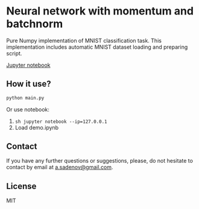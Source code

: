 # Neural network with momentum and batchnorm
Pure Numpy implementation of MNIST classification task.
This implementation includes automatic MNIST dataset loading and preparing script.

[Jupyter notebook](https://github.com/alm4z/mlp-mnist/blob/master/demo.ipynb)


## How it use?

```sh
python main.py
```
Or use notebook:

1. ```sh jupyter notebook --ip=127.0.0.1```
2. Load demo.ipynb

## Contact
If you have any further questions or suggestions, please, do not hesitate to contact  by email at a.sadenov@gmail.com.

## License
MIT


